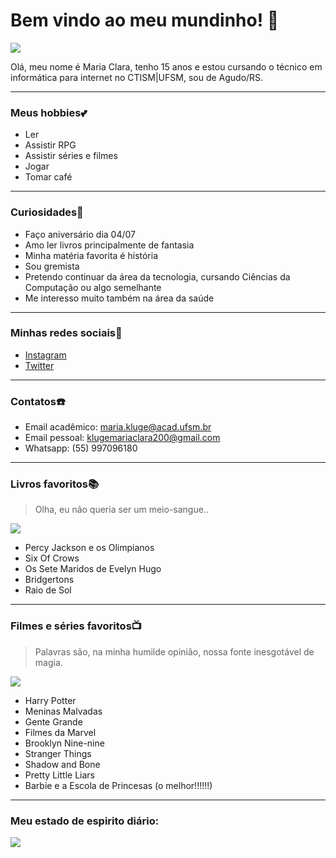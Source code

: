 # Bem vindo ao meu mundinho! 👋

![](http://pa1.narvii.com/6767/723fb59181b6fe8e6c0bd07de086e385b9c20d2c_00.gif)

Olá, meu nome é Maria Clara, tenho 15 anos e estou cursando o técnico em informática para internet no CTISM|UFSM, sou de Agudo/RS.

---------------------------------------------
### Meus hobbies💕
* Ler
* Assistir RPG
* Assistir séries e filmes
* Jogar
* Tomar café

-----------------------------------------------------------
### Curiosidades🥳
* Faço aniversário dia 04/07
* Amo ler livros principalmente de fantasia
* Minha matéria favorita é história
* Sou gremista
* Pretendo continuar da área da tecnologia, cursando Ciências da Computação ou algo semelhante
* Me interesso muito também na área da saúde

-------------------------------------------------
### Minhas redes sociais📱
* [Instagram](https://www.instagram.com/klugee.mc/)
* [Twitter](https://twitter.com/klugeemc)

-----------------------------------
### Contatos☎️
* Email acadêmico: maria.kluge@acad.ufsm.br
* Email pessoal: klugemariaclara200@gmail.com
* Whatsapp: (55) 997096180
---------------------------------
### Livros favoritos📚
>Olha, eu não queria ser um meio-sangue..

![](https://thumbs.gfycat.com/PoshDevotedGrebe-size_restricted.gif)
* Percy Jackson e os Olimpianos
* Six Of Crows
* Os Sete Maridos de Evelyn Hugo
* Bridgertons
* Raio de Sol

------------------------------------------
### Filmes e séries favoritos📺
>Palavras são, na minha humilde opinião, nossa fonte inesgotável de magia.

![](https://media4.giphy.com/media/26BRzozg4TCBXv6QU/200.gif)
* Harry Potter
* Meninas Malvadas
* Gente Grande
* Filmes da Marvel
* Brooklyn Nine-nine
* Stranger Things
* Shadow and Bone
* Pretty Little Liars
* Barbie e a Escola de Princesas (o melhor!!!!!!)

-------------------------------------------
### Meu estado de espirito diário:

![](http://media.tumblr.com/tumblr_m6m78cZAYc1rni1ka.gif)